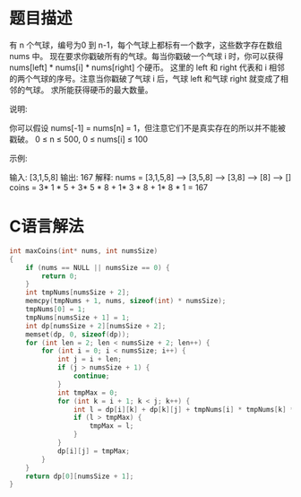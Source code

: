 题目描述
========================
有 n 个气球，编号为0 到 n-1，每个气球上都标有一个数字，这些数字存在数组 nums 中。
现在要求你戳破所有的气球。每当你戳破一个气球 i 时，你可以获得 nums[left] * nums[i] * nums[right] 个硬币。 这里的 left 和 right 代表和 i 相邻的两个气球的序号。注意当你戳破了气球 i 后，气球 left 和气球 right 就变成了相邻的气球。
求所能获得硬币的最大数量。

说明:

  你可以假设 nums[-1] = nums[n] = 1，但注意它们不是真实存在的所以并不能被戳破。
	0 ≤ n ≤ 500, 0 ≤ nums[i] ≤ 100


示例:

输入: [3,1,5,8]
输出: 167 
解释: nums = [3,1,5,8] --> [3,5,8] -->   [3,8]   -->  [8]  --> []
     coins =  3* 1 * 5      +  3* 5 * 8    +  1* 3 * 8      + 1* 8 * 1   = 167
 
C语言解法
========================
```c
int maxCoins(int* nums, int numsSize)
{
    if (nums == NULL || numsSize == 0) {
        return 0;
    }
    int tmpNums[numsSize + 2];
    memcpy(tmpNums + 1, nums, sizeof(int) * numsSize);
    tmpNums[0] = 1;
    tmpNums[numsSize + 1] = 1;
    int dp[numsSize + 2][numsSize + 2];
    memset(dp, 0, sizeof(dp));
    for (int len = 2; len < numsSize + 2; len++) {
        for (int i = 0; i < numsSize; i++) {
            int j = i + len;
            if (j > numsSize + 1) {
                continue;
            }
            int tmpMax = 0;
            for (int k = i + 1; k < j; k++) {
                int l = dp[i][k] + dp[k][j] + tmpNums[i] * tmpNums[k] * tmpNums[j];
                if (l > tmpMax) {
                    tmpMax = l;
                }
            }
            dp[i][j] = tmpMax;
        }
    }
    return dp[0][numsSize + 1];
}
```
